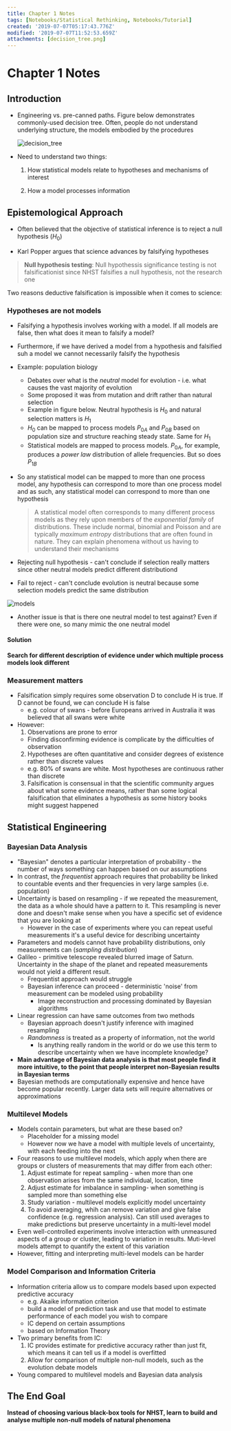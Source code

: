 ```yaml
---
title: Chapter 1 Notes
tags: [Notebooks/Statistical Rethinking, Notebooks/Tutorial]
created: '2019-07-07T05:17:43.776Z'
modified: '2019-07-07T11:52:53.659Z'
attachments: [decision_tree.png]
---
```


# Chapter 1 Notes

## Introduction

- Engineering vs. pre-canned paths. Figure below demonstrates commonly-used decision tree. Often, people do not understand underlying structure, the models embodied by the procedures

  ![decision_tree](@attachment/decision_tree.png)

- Need to understand two things:
  
  1. How statistical models relate to hypotheses and mechanisms of interest

  2. How a model processes information

## Epistemological Approach

- Often believed that the objective of statistical inference is to reject a null hypothesis ($H_0$)

- Karl Popper argues that science advances by falsifying hypotheses

> **Null hypothesis testing**: Null hypothessis significance testing is not falsificationist since NHST falsifies a null hypothesis, not the research one

Two reasons deductive falsification is impossible when it comes to science:

### Hypotheses are not models
  - Falsifying a hypothesis involves working with a model. If all models are false, then what does it mean to falsify a model?
  - Furthermore, if we have derived a model from a hypothesis and falsified suh a model we cannot necessarily falsify the hypothesis
  - Example: population biology
    - Debates over what is the *neutral* model for evolution - i.e. what causes the vast majority of evolution
    - Some proposed it was from mutation and drift rather than natural selection
    - Example in figure below. Neutral hypothesis is $H_0$ and natural selection matters is $H_1$
    - $H_0$ can be mapped to process models $P_{0A}$ and $P_{0B}$ based on population size and structure reaching steady state. Same for $H_1$
    - Statistical models are mapped to process models. $P_{0A}$, for example, produces a *power law* distribution of allele frequencies. But so does $P_{1B}$
  
  - So any statistical model can be mapped to more than one process model, any hypothesis can correspond to more than one process model and as such, any statistical model can correspond to more than one hypothesis

    >A statistical model often corresponds to many different process models as they rely upon members of the *exponential family* of distributions. These include normal, binomial and Poisson and are typically *maximum entropy* distributions that are often found in nature. They can explain phenomena without us having to understand their mechanisms

  - Rejecting null hypothesis - can't conclude if selection really matters since other neutral models predict different distributiond

  - Fail to reject - can't conclude evolution is neutral because some selection models predict the same distribution

  ![models](@attachment/hypotheses_and_models.png)

  - Another issue is that is there one neutral model to test against? Even if there were one, so many mimic the one neutral model

  #### Solution
  **Search for different description of evidence under which multiple process models look different**

  ### Measurement matters

  - Falsification simply requires some observation D to conclude H is true. If D cannot be found, we can conclude H is false
    - e.g. colour of swans - before Europeans arrived in Australia it was believed that all swans were white
  - However:
    1. Observations are prone to error
      - Finding disconfirming evidence is complicate by the difficulties of observation
    2. Hypotheses are often quantitative and consider degrees of existence rather than discrete values
      - e.g. 80% of swans are white. Most hypotheses are continuous rather than discrete
    3. Falsification is consensual in that the scientific community argues about what some evidence means, rather than some logical falsification that eliminates a hypothesis as some history books might suggest happened

  ## Statistical Engineering

  ### Bayesian Data Analysis
  - "Bayesian" denotes a particular interpretation of probability - the number of ways something can happen based on our assumptions
  - In contrast, the *frequentist* approach requires that probability be linked to countable events and ther frequencies in very large samples (i.e. population)
  - Uncertainty is based on resampling - if we repeated the measurement, the data as a whole should have a pattern to it. This resampling is never done and doesn't make sense when you have a specific set of evidence that you are looking at
    - However in the case of experiments where you can repeat useful measurements it's a useful device for describing uncertainty
  - Parameters and models cannot have probability distributions, only measurements can (*sampling distribution*)
  - Galileo - primitive telescope revealed blurred image of Saturn. Uncertainty in the shape of the planet and repeated measurements would not yield a different result. 
    - Frequentist approach would struggle
    - Bayesian inference can proceed - deterministic 'noise' from measurement can be modeled using probability
      - Image reconstruction and processing dominated by Bayesian algorithms
  - Linear regression can have same outcomes from two methods
    - Bayesian approach doesn't justify inference with imagined resampling
    - *Randomness* is treated as a property of information, not the world
      - Is anything really random in the world or do we use this term to describe uncertainty when we have incomplete knowledge?
  - **Main advantage of Bayesian data analysis is that most people find it more intuitive, to the point that people interpret non-Bayesian results in Bayesian terms**
  - Bayesian methods are computationally expensive and hence have become popular recently. Larger data sets will require alternatives or approximations

  ### Multilevel Models
  - Models contain parameters, but what are these based on?
    - Placeholder for a missing model
    - However now we have a model with multiple levels of uncertainty, with each feeding into the next
  - Four reasons to use multilevel models, which apply when there are groups or clusters of measurements that may differ from each other:
    1. Adjust estimate for repeat sampling - when more than one observation arises from the same individual, location, time
    2. Adjust estimate for imbalance in sampling- when something is sampled more than something else
    3. Study variation - multilevel models explicitly model uncertainty
    4. To avoid averaging, whih can remove variation and give false confidence (e.g. regression analysis). Can still used averages to make predictions but preserve uncertainty in a multi-level model 
  - Even well-controlled experiments involve interaction with unmeasured aspects of a group or cluster, leading to variation in results. Muti-level models attempt to quantify the extent of this variation
  - However, fitting and interpreting multi-level models can be harder

  ### Model Comparison and Information Criteria
  - Information criteria allow us to compare models based upon expected predictive accuracy
    - e.g. Akaike information criterion
    - build a model of prediction task and use that model to estimate performance of each model you wish to compare
    - IC depend on certain assumptions
    - based on Information Theory
  - Two primary benefits from IC:
    1. IC provides estimate for predictive accuracy rather than just fit, which means it can tell us if a model is overfitted
    2.  Allow for comparison of multiple non-null models, such as the evolution debate models
  - Young compared to multilevel models and Bayesian data analysis

  ## The End Goal
  **Instead of choosing various black-box tools for NHST, learn to build and analyse multiple non-null models of natural phenomena**
    
 
